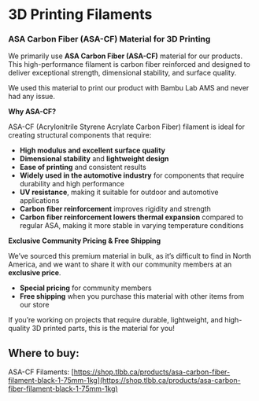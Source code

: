 # 3D Printing Filaments

### ASA Carbon Fiber (ASA-CF) Material for 3D Printing

We primarily use **ASA Carbon Fiber (ASA-CF)** material for our products. This high-performance filament is carbon fiber reinforced and designed to deliver exceptional strength, dimensional stability, and surface quality.

We used this material to print our product with Bambu Lab AMS and never had any issue.&#x20;

**Why ASA-CF?**

ASA-CF (Acrylonitrile Styrene Acrylate Carbon Fiber) filament is ideal for creating structural components that require:

* **High modulus and excellent surface quality**
* **Dimensional stability** and **lightweight design**
* **Ease of printing** and consistent results
* **Widely used in the automotive industry** for components that require durability and high performance
* **UV resistance**, making it suitable for outdoor and automotive applications
* **Carbon fiber reinforcement** improves rigidity and strength
* **Carbon fiber reinforcement lowers thermal expansion** compared to regular ASA, making it more stable in varying temperature conditions



**Exclusive Community Pricing & Free Shipping**

We’ve sourced this premium material in bulk, as it’s difficult to find in North America, and we want to share it with our community members at an **exclusive price**.

* **Special pricing** for community members
* **Free shipping** when you purchase this material with other items from our store



If you’re working on projects that require durable, lightweight, and high-quality 3D printed parts, this is the material for you!

## Where to buy:

ASA-CF Filaments: [https://shop.tlbb.ca/products/asa-carbon-fiber-filament-black-1-75mm-1kg](https://shop.tlbb.ca/products/asa-carbon-fiber-filament-black-1-75mm-1kg)



